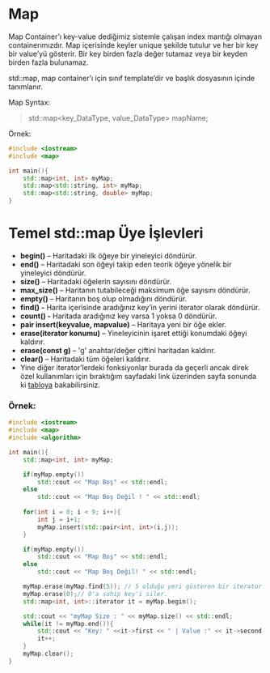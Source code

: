 # Map

Map Container’ı key-value dediğimiz sistemle çalışan index mantığı olmayan containerımızdır. Map içerisinde keyler unique şekilde tutulur ve her bir key bir value’yü gösterir. Bir key birden fazla değer tutamaz veya bir keyden birden fazla bulunamaz. 

std::map, map container’ı  için sınıf template’dir ve <map> başlık dosyasının içinde tanımlanır.

Map Syntax:

> std::map<key_DataType, value_DataType> mapName;
> 

Örnek:

```cpp
#include <iostream>
#include <map>

int main(){
	std::map<int, int> myMap;
	std::map<std::string, int> myMap;
	std::map<std::string, double> myMap;
}
```

# Temel std::map Üye İşlevleri

- **begin()** – Haritadaki ilk öğeye bir yineleyici döndürür.
- **end()** – Haritadaki son öğeyi takip eden teorik öğeye yönelik bir yineleyici döndürür.
- **size()** – Haritadaki öğelerin sayısını döndürür.
- **max_size()** – Haritanın tutabileceği maksimum öğe sayısını döndürür.
- **empty()** – Haritanın boş olup olmadığını döndürür.
- **find() -** Harita içerisinde aradığınız key’in yerini iterator olarak döndürür.
- **count() -**  Haritada aradığınız key varsa 1 yoksa 0 döndürür.
- **pair insert(keyvalue, mapvalue)** – Haritaya yeni bir öğe ekler.
- **erase(iterator konumu)** – Yineleyicinin işaret ettiği konumdaki öğeyi kaldırır.
- **erase(const g)** – 'g' anahtar/değer çiftini haritadan kaldırır.
- **clear()** – Haritadaki tüm öğeleri kaldırır.
- Yine diğer iterator’lerdeki fonksiyonlar burada da geçerli ancak direk özel kullanımları için bıraktığım sayfadaki link üzerinden sayfa sonunda ki [tabloya](https://www.geeksforgeeks.org/map-associative-containers-the-c-standard-template-library-stl/) bakabilirsiniz.

### Örnek:

```cpp
#include <iostream>
#include <map>
#include <algorithm>

int main(){
	std::map<int, int> myMap;

	if(myMap.empty())
		std::cout << "Map Boş" << std::endl;
	else
		std::cout << "Map Boş Değil ! " << std::endl;
	
	for(int i = 0; i < 9; i++){
		int j = i+1;
		myMap.insert(std::pair<int, int>(i,j));
	}

	if(myMap.empty())
		std::cout << "Map Boş" << std::endl;
	else
		std::cout << "Map Boş Değil! " << std::endl;

	myMap.erase(myMap.find(5)); // 5 olduğu yeri gösteren bir iterator döndürür ve erase de bunu siler.
	myMap.erase(0);// 0'a sahip key'i siler.
	std::map<int, int>::iterator it = myMap.begin();

	std::cout << "myMap Size : " << myMap.size() << std::endl;
	while(it != myMap.end()){
		std::cout << "Key: " <<it->first << " | Value :" << it->second << std::endl;
		it++;
	}
	myMap.clear();
}
```